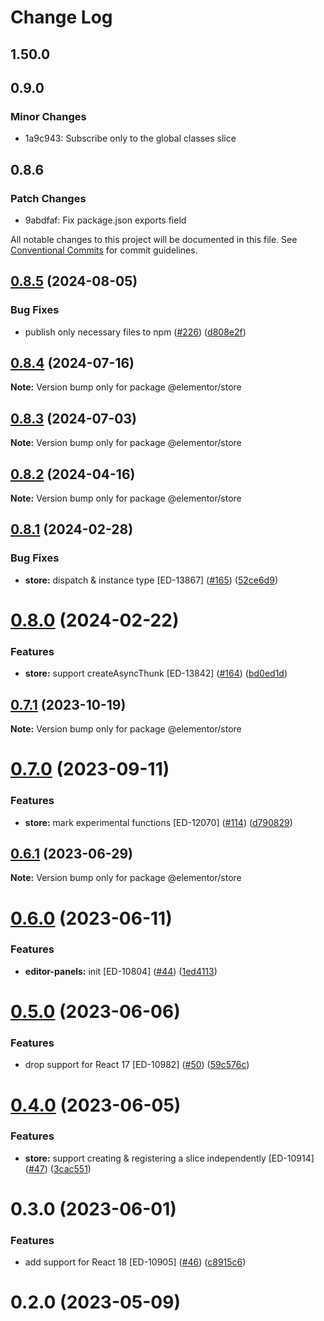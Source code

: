 # Change Log

## 1.50.0

## 0.9.0

### Minor Changes

- 1a9c943: Subscribe only to the global classes slice

## 0.8.6

### Patch Changes

- 9abdfaf: Fix package.json exports field

All notable changes to this project will be documented in this file.
See [Conventional Commits](https://conventionalcommits.org) for commit guidelines.

## [0.8.5](https://github.com/elementor/elementor-packages/compare/@elementor/store@0.8.4...@elementor/store@0.8.5) (2024-08-05)

### Bug Fixes

- publish only necessary files to npm ([#226](https://github.com/elementor/elementor-packages/issues/226)) ([d808e2f](https://github.com/elementor/elementor-packages/commit/d808e2f60eb7ca2d7b8560d0b79c0e62c2f969a8))

## [0.8.4](https://github.com/elementor/elementor-packages/compare/@elementor/store@0.8.3...@elementor/store@0.8.4) (2024-07-16)

**Note:** Version bump only for package @elementor/store

## [0.8.3](https://github.com/elementor/elementor-packages/compare/@elementor/store@0.8.2...@elementor/store@0.8.3) (2024-07-03)

**Note:** Version bump only for package @elementor/store

## [0.8.2](https://github.com/elementor/elementor-packages/compare/@elementor/store@0.8.1...@elementor/store@0.8.2) (2024-04-16)

**Note:** Version bump only for package @elementor/store

## [0.8.1](https://github.com/elementor/elementor-packages/compare/@elementor/store@0.8.0...@elementor/store@0.8.1) (2024-02-28)

### Bug Fixes

- **store:** dispatch & instance type [ED-13867] ([#165](https://github.com/elementor/elementor-packages/issues/165)) ([52ce6d9](https://github.com/elementor/elementor-packages/commit/52ce6d9c9941fdb0591e3d990b69a39b4a81690e))

# [0.8.0](https://github.com/elementor/elementor-packages/compare/@elementor/store@0.7.1...@elementor/store@0.8.0) (2024-02-22)

### Features

- **store:** support createAsyncThunk [ED-13842] ([#164](https://github.com/elementor/elementor-packages/issues/164)) ([bd0ed1d](https://github.com/elementor/elementor-packages/commit/bd0ed1d11a8c6d284897f2d0e68beef07f5b5849))

## [0.7.1](https://github.com/elementor/elementor-packages/compare/@elementor/store@0.7.0...@elementor/store@0.7.1) (2023-10-19)

**Note:** Version bump only for package @elementor/store

# [0.7.0](https://github.com/elementor/elementor-packages/compare/@elementor/store@0.6.1...@elementor/store@0.7.0) (2023-09-11)

### Features

- **store:** mark experimental functions [ED-12070] ([#114](https://github.com/elementor/elementor-packages/issues/114)) ([d790829](https://github.com/elementor/elementor-packages/commit/d79082911195c75f6d3a89a5619b234e2f5ce158))

## [0.6.1](https://github.com/elementor/elementor-packages/compare/@elementor/store@0.6.0...@elementor/store@0.6.1) (2023-06-29)

**Note:** Version bump only for package @elementor/store

# [0.6.0](https://github.com/elementor/elementor-packages/compare/@elementor/store@0.5.0...@elementor/store@0.6.0) (2023-06-11)

### Features

- **editor-panels:** init [ED-10804] ([#44](https://github.com/elementor/elementor-packages/issues/44)) ([1ed4113](https://github.com/elementor/elementor-packages/commit/1ed41131db8fb9151163175bfa614f784159e04b))

# [0.5.0](https://github.com/elementor/elementor-packages/compare/@elementor/store@0.4.0...@elementor/store@0.5.0) (2023-06-06)

### Features

- drop support for React 17 [ED-10982] ([#50](https://github.com/elementor/elementor-packages/issues/50)) ([59c576c](https://github.com/elementor/elementor-packages/commit/59c576ca218947dc0992616311d4d399a20e91a6))

# [0.4.0](https://github.com/elementor/elementor-packages/compare/@elementor/store@0.3.0...@elementor/store@0.4.0) (2023-06-05)

### Features

- **store:** support creating & registering a slice independently [ED-10914] ([#47](https://github.com/elementor/elementor-packages/issues/47)) ([3cac551](https://github.com/elementor/elementor-packages/commit/3cac551d72cc2df6e11c017323559e3e5c4ab12f))

# 0.3.0 (2023-06-01)

### Features

- add support for React 18 [ED-10905] ([#46](https://github.com/elementor/elementor-packages/issues/46)) ([c8915c6](https://github.com/elementor/elementor-packages/commit/c8915c6ea62550bcdeb5c8a576f311bedc35bcad))

# 0.2.0 (2023-05-09)
